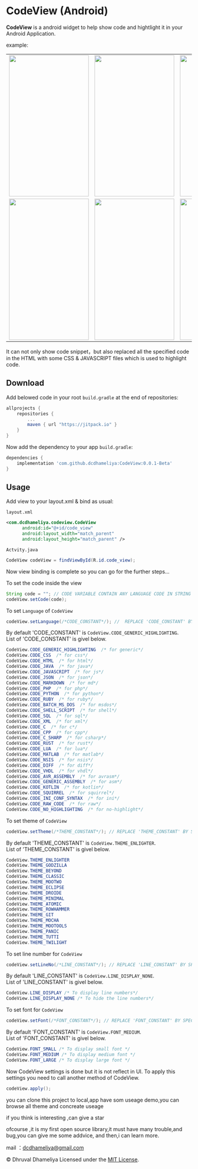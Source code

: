 # CodeView (Android)

<b>CodeView</b> is a android widget to help show code and hightlight it in your Android Application.

example:

<table>
  <tr>
    <td>
    <img src="http://img.blog.csdn.net/20160621185326512" width="216"  height="382"/>
    </td>
    <td>
    <img src="http://img.blog.csdn.net/20160621185350184" width="216"  height="382"/>
    </td>
    <td>
    <img src="http://img.blog.csdn.net/20160621185403236" width="216"  height="382"/>
    </td>
  </tr>
   <tr>
    <td>
    <img src="http://img.blog.csdn.net/20160621185418189" width="216"  height="382"/>
    </td>
    <td>
    <img src="http://img.blog.csdn.net/20160621185434418" width="216"  height="382"/>
    </td>
    <td>
    <img src="http://img.blog.csdn.net/20160621185434418" width="216"  height="382"/>
    </td>

  </tr>
</table>



It can not only show code snippet，but also replaced all the specified code in the HTML with some CSS & JAVASCRIPT files which is used to highlight code.


## Download
Add belowed code in your root ```build.gradle``` at the end of repositories:
```groovy
allprojects {
    repositories {
        ...
        maven { url "https://jitpack.io" }
    }
}
```

Now add the dependency to your app ```build.gradle```:
```groovy
dependencies {
    implementation 'com.github.dcdhameliya:CodeView:0.0.1-Beta'
}
```

## Usage
Add view to your layout.xml & bind as usual:

```layout.xml```
```xml
<com.dcdhameliya.codeview.CodeView
      android:id="@+id/code_view"
      android:layout_width="match_parent"
      android:layout_height="match_parent" />
```

```Actvity.java```
```java
CodeView codeView = findViewById(R.id.code_view);
```

Now view binding is complete so you can go for the further steps...

To set the code inside the view
```java
String code = ""; // CODE VARIABLE CONTAIN ANY LANGUAGE CODE IN STRING FORMATE
codeView.setCode(code);
```
To set ```Language``` of ```CodeView```
```java
codeView.setLanguage(/*CODE_CONSTANT*/); //  REPLACE 'CODE_CONSTANT' BY SPECIFIC CONSTANT
```
By default 'CODE_CONSTANT' is ```CodeView.CODE_GENERIC_HIGHLIGHTING```.<br/>
List of 'CODE_CONSTANT' is givel below.
```java
CodeView.CODE_GENERIC_HIGHLIGHTING  /* for generic*/ 
CodeView.CODE_CSS  /* for css*/ 
CodeView.CODE_HTML  /* for html*/ 
CodeView.CODE_JAVA  /* for java*/ 
CodeView.CODE_JAVASCRIPT  /* for js*/ 
CodeView.CODE_JSON  /* for json*/ 
CodeView.CODE_MARKDOWN  /* for md*/ 
CodeView.CODE_PHP  /* for php*/ 
CodeView.CODE_PYTHON  /* for python*/ 
CodeView.CODE_RUBY  /* for ruby*/ 
CodeView.CODE_BATCH_MS_DOS  /* for msdos*/ 
CodeView.CODE_SHELL_SCRIPT  /* for shell*/ 
CodeView.CODE_SQL  /* for sql*/ 
CodeView.CODE_XML  /* for xml*/ 
CodeView.CODE_C  /* for c*/ 
CodeView.CODE_CPP  /* for cpp*/ 
CodeView.CODE_C_SHARP  /* for csharp*/ 
CodeView.CODE_RUST  /* for rust*/ 
CodeView.CODE_LUA  /* for lua*/ 
CodeView.CODE_MATLAB  /* for matlab*/ 
CodeView.CODE_NSIS  /* for nsis*/ 
CodeView.CODE_DIFF  /* for diff*/ 
CodeView.CODE_VHDL  /* for vhdl*/ 
CodeView.CODE_AVR_ASSEMBLY  /* for avrasm*/ 
CodeView.CODE_GENERIC_ASSEMBLY  /* for asm*/ 
CodeView.CODE_KOTLIN  /* for kotlin*/ 
CodeView.CODE_SQUIRREL  /* for squirrel*/ 
CodeView.CODE_INI_CONF_SYNTAX  /* for ini*/ 
CodeView.CODE_RAW_CODE  /* for raw*/ 
CodeView.CODE_NO_HIGHLIGHTING  /* for no-highlight*/ 
```


To set theme of ```CodeView```
```java
codeView.setTheme(/*THEME_CONSTANT*/); // REPLACE 'THEME_CONSTANT' BY SPECIFIC CONSTANT
```
By default 'THEME_CONSTANT' is ```CodeView.THEME_ENLIGHTER```.<br/>
List of 'THEME_CONSTANT' is givel below.
```java
CodeView.THEME_ENLIGHTER
CodeView.THEME_GODZILLA
CodeView.THEME_BEYOND
CodeView.THEME_CLASSIC
CodeView.THEME_MOOTWO
CodeView.THEME_ECLIPSE
CodeView.THEME_DROIDE
CodeView.THEME_MINIMAL
CodeView.THEME_ATOMIC
CodeView.THEME_ROWHAMMER
CodeView.THEME_GIT
CodeView.THEME_MOCHA
CodeView.THEME_MOOTOOLS
CodeView.THEME_PANIC
CodeView.THEME_TUTTI
CodeView.THEME_TWILIGHT
```

To set line number for ```CodeView```
```java
codeView.setLineNo(/*LINE_CONSTANT*/); // REPLACE 'LINE_CONSTANT' BY SPECIFIC CONSTANT
```
By default 'LINE_CONSTANT' is ```CodeView.LINE_DISPLAY_NONE```.<br/>
List of 'LINE_CONSTANT' is givel below.
```java
CodeView.LINE_DISPLAY /* To display line numbers*/
CodeView.LINE_DISPLAY_NONE /* To hide the line numbers*/
```

To set font for ```CodeView```
```java
codeView.setFont(/*FONT_CONSTANT*/); // REPLACE 'FONT_CONSTANT' BY SPECIFIC CONSTANT
```

By default 'FONT_CONSTANT' is ```CodeView.FONT_MEDIUM```.<br/>
List of 'FONT_CONSTANT' is givel below.
```java
CodeView.FONT_SMALL /* To display small font */
CodeView.FONT_MEDIUM /* To display medium font */
CodeView.FONT_LARGE /* To display large font */
```

Now CodeView settings is done but it is not reflect in UI.
To apply this settings you need to call another method of CodeView.
```java
codeView.apply();
```


you can clone this project to local,app have som useage demo,you can browse all theme and concreate useage


if you think is interesting ,can give a star

ofcourse ,it is my first open source library,it must have many trouble,and bug,you can give me some addvice,
and then,i can learn more.

mail ：dcdhameliya@gmail.com

&copy; Dhruval Dhameliya
Licensed under the [MIT License](LICENSE).